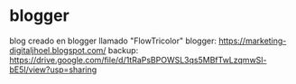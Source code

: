 # blogger
blog creado en blogger llamado "FlowTricolor"
blogger: https://marketing-digitaljhoel.blogspot.com/
backup: https://drive.google.com/file/d/1tRaPsBPOWSL3qs5MBfTwLzqmwSl-bE5I/view?usp=sharing
